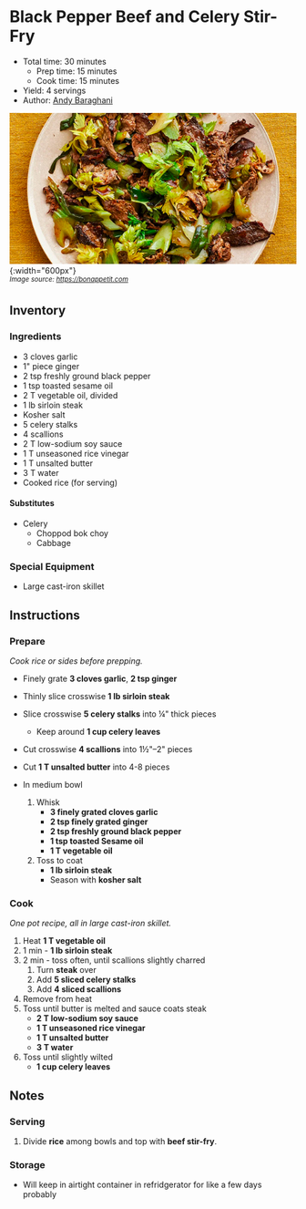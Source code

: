 # Black Pepper Beef and Celery Stir-Fry

- Total time: 30 minutes
    - Prep time: 15 minutes
    - Cook time: 15 minutes
- Yield: 4 servings
- Author: [Andy Baraghani](https://www.bonappetit.com/recipe/black-pepper-beef-and-celery-stir-fry)

![](./hero.jpg){:width="600px"}
<br />
_<sup>Image source: <https://bonappetit.com></sup>_

## Inventory

### Ingredients

- 3 cloves garlic
- 1" piece ginger
- 2 tsp freshly ground black pepper
- 1 tsp toasted sesame oil
- 2 T vegetable oil, divided
- 1 lb sirloin steak
- Kosher salt
- 5 celery stalks
- 4 scallions
- 2 T low-sodium soy sauce
- 1 T unseasoned rice vinegar
- 1 T unsalted butter
- 3 T water
- Cooked rice (for serving)

#### Substitutes

- Celery
    - Choppod bok choy
    - Cabbage

### Special Equipment

- Large cast-iron skillet

## Instructions

### Prepare

_Cook rice or sides before prepping._

- Finely grate **3 cloves garlic**, **2 tsp ginger**
- Thinly slice crosswise **1 lb sirloin steak**
- Slice crosswise **5 celery stalks** into ¼" thick pieces
    - Keep around **1 cup celery leaves**
- Cut crosswise **4 scallions** into 1½"–2" pieces
- Cut **1 T unsalted butter** into 4-8 pieces

- In medium bowl
    1. Whisk
        - **3 finely grated cloves garlic**
        - **2 tsp finely grated ginger**
        - **2 tsp freshly ground black pepper**
        - **1 tsp toasted Sesame oil**
        - **1 T vegetable oil**
    1. Toss to coat
        - **1 lb sirloin steak**
        - Season with **kosher salt**

### Cook

_One pot recipe, all in large cast-iron skillet._

1. Heat **1 T vegetable oil**
1. 1 min - **1 lb sirloin steak**
1. 2 min - toss often, until scallions slightly charred
    1. Turn **steak** over
    1. Add **5 sliced celery stalks**
    1. Add **4 sliced scallions**
1. Remove from heat
1. Toss until butter is melted and sauce coats steak
    - **2 T low-sodium soy sauce**
    - **1 T unseasoned rice vinegar**
    - **1 T unsalted butter**
    - **3 T water**
1. Toss until slightly wilted
    - **1 cup celery leaves**

## Notes

### Serving

1. Divide **rice** among bowls and top with **beef stir-fry**.

### Storage

- Will keep in airtight container in refridgerator for like a few days probably
